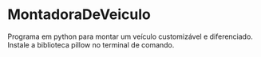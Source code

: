 # MontadoraDeVeiculo
Programa em python para montar um veículo customizável e diferenciado.
Instale a biblioteca pillow no terminal de comando.
